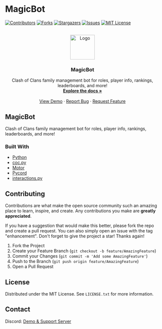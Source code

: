 # MagicBot
<div id="top"></div>
<!--
*** Thanks for checking out the Best-README-Template. If you have a suggestion
*** that would make this better, please fork the repo and create a pull request
*** or simply open an issue with the tag "enhancement".
*** Don't forget to give the project a star!
*** Thanks again! Now go create something AMAZING! :D
-->



<!-- PROJECT SHIELDS -->
<!--
*** I'm using markdown "reference style" links for readability.
*** Reference links are enclosed in brackets [ ] instead of parentheses ( ).
*** See the bottom of this document for the declaration of the reference variables
*** for contributors-url, forks-url, etc. This is an optional, concise syntax you may use.
*** https://www.markdownguide.org/basic-syntax/#reference-style-links
-->
[![Contributors][contributors-shield]][contributors-url]
[![Forks][forks-shield]][forks-url]
[![Stargazers][stars-shield]][stars-url]
[![Issues][issues-shield]][issues-url]
[![MIT License][license-shield]][license-url]




<!-- PROJECT LOGO -->
<br />
<div align="center">
  <a href="https://github.com/matthewvanderson/MagicBot">
    <img src="https://cdn.discordapp.com/attachments/843624785560993833/936730769487978506/2715c2864c10dc64a848f7d12d1640d0.png" alt="Logo" width="80" height="80">
  </a>

<h3 align="center">MagicBot</h3>

  <p align="center">
    Clash of Clans family management bot for roles, player info, rankings, leaderboards, and more!
    <br />
    <a href="https://github.com/matthewvanderson/MagicBot"><strong>Explore the docs »</strong></a>
    <br />
    <br />
    <a href="https://discord.gg/Z96S8Gg2Uv">View Demo</a>
    ·
    <a href="https://github.com/matthewvanderson/MagicBot/issues">Report Bug</a>
    ·
    <a href="https://github.com/matthewvanderson/MagicBot/issues">Request Feature</a>
  </p>
</div>



<!-- ABOUT THE PROJECT -->
## MagicBot

Clash of Clans family management bot for roles, player info, rankings, leaderboards, and more!



### Built With

* [Python](https://www.python.org/)
* [coc.py](https://cocpy.readthedocs.io/en/latest/)
* [Motor](https://motor.readthedocs.io/en/stable/tutorial-asyncio.html)
* [Pycord](https://pycord.dev/)
* [interactions.py](https://discord-interactions.readthedocs.io/en/latest/)




<!-- GETTING STARTED -->


<!-- CONTRIBUTING -->
## Contributing

Contributions are what make the open source community such an amazing place to learn, inspire, and create. Any contributions you make are **greatly appreciated**.

If you have a suggestion that would make this better, please fork the repo and create a pull request. You can also simply open an issue with the tag "enhancement".
Don't forget to give the project a star! Thanks again!

1. Fork the Project
2. Create your Feature Branch (`git checkout -b feature/AmazingFeature`)
3. Commit your Changes (`git commit -m 'Add some AmazingFeature'`)
4. Push to the Branch (`git push origin feature/AmazingFeature`)
5. Open a Pull Request



<!-- LICENSE -->
## License

Distributed under the MIT License. See `LICENSE.txt` for more information.


<!-- CONTACT -->
## Contact

Discord: [Demo & Support Server](https://discord.gg/Z96S8Gg2Uv)









<!-- MARKDOWN LINKS & IMAGES -->
<!-- https://www.markdownguide.org/basic-syntax/#reference-style-links -->
[contributors-shield]: https://img.shields.io/github/contributors/matthewvanderson/MagicBot.svg?style=for-the-badge
[contributors-url]: https://github.com/matthewvanderson/MagicBot/graphs/contributors
[forks-shield]: https://img.shields.io/github/forks/matthewvanderson/MagicBot.svg?style=for-the-badge
[forks-url]: https://github.com/matthewvanderson/MagicBot/network/members
[stars-shield]: https://img.shields.io/github/stars/matthewvanderson/MagicBot.svg?style=for-the-badge
[stars-url]: https://github.com/matthewvanderson/MagicBot/stargazers
[issues-shield]: https://img.shields.io/github/issues/matthewvanderson/MagicBot.svg?style=for-the-badge
[issues-url]: https://github.com/matthewvanderson/MagicBot/issues
[license-shield]: https://img.shields.io/github/license/matthewvanderson/MagicBot.svg?style=for-the-badge
[license-url]: https://github.com/matthewvanderson/MagicBot/blob/master/LICENSE.txt

[product-screenshot]: images/screenshot.png
